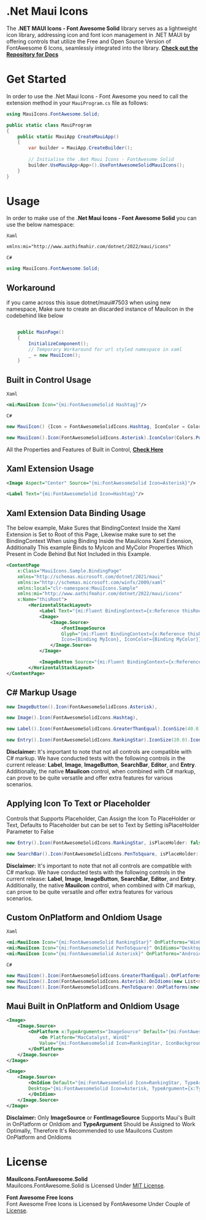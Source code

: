 # .Net Maui Icons

The **.NET MAUI Icons - Font Awesome Solid** library serves as a lightweight icon library, addressing icon and font icon management in .NET MAUI by offering controls that utilize the Free and Open Source Version of FontAwesome 6 Icons, seamlessly integrated into the library.
**[Check out the Repository for Docs](https://github.com/AathifMahir/MauiIcons)**

# Get Started
In order to use the .Net Maui Icons - Font Awesome you need to call the extension method in your `MauiProgram.cs` file as follows:

```csharp
using MauiIcons.FontAwesome.Solid;

public static class MauiProgram
{
	public static MauiApp CreateMauiApp()
	{
		var builder = MauiApp.CreateBuilder();
		
		// Initialise the .Net Maui Icons - FontAwesome Solid
		builder.UseMauiApp<App>().UseFontAwesomeSolidMauiIcons();
	}
}
```

# Usage


In order to make use of the **.Net Maui Icons - Font Awesome Solid** you can use the below namespace:

`Xaml`

```xml
xmlns:mi="http://www.aathifmahir.com/dotnet/2022/maui/icons"
```

`C#`
```csharp
using MauiIcons.FontAwesome.Solid;
```

## Workaround

if you came across this issue dotnet/maui#7503 when using new namespace, Make sure to create an discarded instance of MauiIcon in the codebehind like below

```csharp

    public MainPage()
    {
        InitializeComponent();
        // Temporary Workaround for url styled namespace in xaml
        _ = new MauiIcon();
    }

```

## Built in Control Usage

`Xaml`
```xml
<mi:MauiIcon Icon="{mi:FontAwesomeSolid Hashtag}"/>
```
`C#`
```csharp
new MauiIcon() {Icon = FontAwesomeSolidIcons.Hashtag, IconColor = Colors.Green};

new MauiIcon().Icon(FontAwesomeSolidIcons.Asterisk).IconColor(Colors.Purple);
```

All the Properties and Features of Built in Control, **[Check Here](https://github.com/AathifMahir/MauiIcons)**


## Xaml Extension Usage
```xml
<Image Aspect="Center" Source="{mi:FontAwesomeSolid Icon=Asterisk}"/>

<Label Text="{mi:FontAwesomeSolid Icon=Hashtag}"/>
```

## Xaml Extension Data Binding Usage

The below example, Make Sures that BindingContext Inside the Xaml Extension is Set to Root of this Page, Likewise make sure to set the BindingContext When using Binding Inside the MauiIcons Xaml Extension, Additionally This example Binds to MyIcon and MyColor Properties Which Present in Code Behind But Not Included in this Example.
```xml
<ContentPage
    x:Class="MauiIcons.Sample.BindingPage"
    xmlns="http://schemas.microsoft.com/dotnet/2021/maui"
    xmlns:x="http://schemas.microsoft.com/winfx/2009/xaml"
    xmlns:local="clr-namespace:MauiIcons.Sample"
    xmlns:mi="http://www.aathifmahir.com/dotnet/2022/maui/icons"
    x:Name="thisRoot">
        <HorizontalStackLayout>
            <Label Text="{mi:Fluent BindingContext={x:Reference thisRoot}, Icon={Binding MyIcon}, IconColor={Binding MyColor}}" />
            <Image>
                <Image.Source>
                    <FontImageSource 
                    Glyph="{mi:Fluent BindingContext={x:Reference thisRoot}, 
                    Icon={Binding MyIcon}, IconColor={Binding MyColor}}" />
                </Image.Source>
            </Image>

            <ImageButton Source="{mi:Fluent BindingContext={x:Reference thisRoot}, Icon={Binding MyIcon}, IconColor={Binding MyColor}" />
        </HorizontalStackLayout>
</ContentPage>
```

## C# Markup Usage

```csharp
new ImageButton().Icon(FontAwesomeSolidIcons.Asterisk),

new Image().Icon(FontAwesomeSolidIcons.Hashtag),

new Label().Icon(FontAwesomeSolidIcons.GreaterThanEqual).IconSize(40.0).IconColor(Colors.Red),

new Entry().Icon(FontAwesomeSolidIcons.RankingStar).IconSize(20.0).IconColor(Colors.Aqua),
```

**Disclaimer:** It's important to note that not all controls are compatible with C# markup. We have conducted tests with the following controls in the current release: **Label**, **Image**, **ImageButton**, **SearchBar**, **Editor**, and **Entry**. Additionally, the native **MauiIcon** control, when combined with C# markup, can prove to be quite versatile and offer extra features for various scenarios.

## Applying Icon To Text or Placeholder
Controls that Supports Placeholder, Can Assign the Icon To PlaceHolder or Text, 
Defaults to Placeholder but can be set to Text by Setting isPlaceHolder Parameter to False

```csharp
new Entry().Icon(FontAwesomeSolidIcons.RankingStar, isPlaceHolder: false).IconSize(20.0).IconColor(Colors.Aqua);

new SearchBar().Icon(FontAwesomeSolidIcons.PenToSquare, isPlaceHolder: false);
```

**Disclaimer:** It's important to note that not all controls are compatible with C# markup. We have conducted tests with the following controls in the current release: **Label**, **Image**, **ImageButton**, **SearchBar**, **Editor**, and **Entry**. Additionally, the native **MauiIcon** control, when combined with C# markup, can prove to be quite versatile and offer extra features for various scenarios.

## Custom OnPlatform and OnIdiom Usage
`Xaml`

```xml
<mi:MauiIcon Icon="{mi:FontAwesomeSolid RankingStar}" OnPlatforms="WinUI, Android, MacCatalyst"/>
<mi:MauiIcon Icon="{mi:FontAwesomeSolid PenToSquare}" OnIdioms="Desktop, Phone, Tablet"/>
<mi:MauiIcon Icon="{mi:FontAwesomeSolid Asterisk}" OnPlatforms="Android" OnIdioms="Phone"/>
```

`C#`
```csharp
new MauiIcon().Icon(FontAwesomeSolidIcons.GreaterThanEqual).OnPlatforms(new List<string>{"WinUI", "Android"});
new MauiIcon().Icon(FontAwesomeSolidIcons.Asterisk).OnIdioms(new List<string>{"Desktop", "Phone"});
new MauiIcon().Icon(FontAwesomeSolidIcons.PenToSquare).OnPlatforms(new List<string>{"WinUI", "Android"}).OnIdioms(new List<string>{"Desktop", "Phone"});
```

## Maui Built in OnPlatform and OnIdiom Usage

```xml
<Image>
    <Image.Source>
        <OnPlatform x:TypeArguments="ImageSource" Default="{mi:FontAwesomeSolid Icon=GreaterThanEqual, TypeArgument={x:Type ImageSource}}">
            <On Platform="MacCatalyst, WinUI" 
			Value="{mi:FontAwesomeSolid Icon=RankingStar, IconBackgroundColor=Cyan, TypeArgument={x:Type ImageSource}}"/>
        </OnPlatform>
    </Image.Source>
</Image>

<Image>
    <Image.Source>
        <OnIdiom Default="{mi:FontAwesomeSolid Icon=RankingStar, TypeArgument={x:Type ImageSource}}" 
		Desktop="{mi:FontAwesomeSolid Icon=Asterisk, TypeArgument={x:Type ImageSource}}">
        </OnIdiom>
    </Image.Source>
</Image>

```
**Disclaimer:**  Only **ImageSource** or **FontImageSource** Supports Maui's Built in OnPlatform or OnIdiom and **TypeArgument** Should be Assigned to Work Optimally, Therefore It's Recommended to use MauiIcons Custom OnPlatform and OnIdioms

# License

**MauiIcons.FontAwesome.Solid**  
MauiIcons.FontAwesome.Solid is Licensed Under [MIT License](https://github.com/AathifMahir/MauiIcons/blob/master/LICENSE).

**Font Awesome Free Icons**  
Font Awesome Free Icons is Licensed by FontAwesome Under Couple of [License](https://fontawesome.com/license/free).


